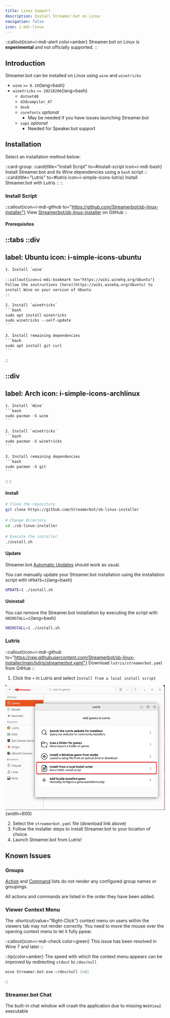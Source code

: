 ```yaml
---
title: Linux Support
description: Install Streamer.bot on Linux
navigation: false
icon: i-mdi-linux
---
```


::callout{icon=i-mdi-alert color=amber}
Streamer.bot on Linux is **experimental** and not officially supported.
::

## Introduction
Streamer.bot can be installed on Linux using `wine` and `winetricks`

- `wine` `>= 6.19`{lang=bash}
- `winetricks` `>= 20210206`{lang=bash}
  - `dotnet48`
  - `d3dcompiler_47`
  - `dxvk`
  - `corefonts` *optional*
    - May be needed if you have issues launching Streamer.bot
  - `sapi` *optional*
    - Needed for Speaker.bot support

## Installation
Select an installation method below:

::card-group
  ::card{title="Install Script" to=#install-script icon=i-mdi-bash}
  Install Streamer.bot and its Wine dependencies using a `bash` script
  ::
  ::card{title="Lutris" to=#lutris icon=i-simple-icons-lutris}
  Install Streamer.bot with Lutris
  ::
::

### Install Script

::callout{icon=i-mdi-github to="https://github.com/Streamerbot/sb-linux-installer"}
View [Streamerbot/sb-linux-installer](https://github.com/Streamerbot/sb-linux-installer) on GitHub
::

#### Prerequisites

::tabs
  ::div
  ---
  label: Ubuntu
  icon: i-simple-icons-ubuntu
  ---
    1. Install `wine`

    ::callout{icon=i-mdi-bookmark to="https://wiki.winehq.org/Ubuntu"}
    Follow the instructions [here](https://wiki.winehq.org/Ubuntu) to install Wine on your version of Ubuntu
    ::

    2. Install `winetricks`
    ```bash
    sudo apt install winetricks
    sudo winetricks --self-update
    ```

    3. Install remaining dependencies
    ```bash
    sudo apt install git curl
    ```
  ::

  ::div
  ---
  label: Arch
  icon: i-simple-icons-archlinux
  ---
    1. Install `Wine`
    ```bash
    sudo pacman -S wine
    ```

    2. Install `winetricks`
    ```bash
    sudo pacman -S winetricks
    ```

    3. Install remaining dependencies
    ```bash
    sudo pacman -S git
    ```
  ::
::

#### Install

```bash [sb-linux-installer]
# Clone the repository
git clone https://github.com/Streamerbot/sb-linux-installer

# Change directory
cd ./sb-linux-installer

# Execute the installer
./install.sh
```

#### Update
Streamer.bot [Automatic Updates](/get-started/installation#automatic-updates) should work as usual.

You can manually update your Streamer.bot installation using the installation script with `UPDATE=1`{lang=bash}

```bash [sb-linux-installer]
UPDATE=1 ./install.sh
```

#### Uninstall
You can remove the Streamer.bot installation by executing the script with `UNINSTALL=1`{lang=bash}

```bash [sb-linux-installer]
UNINSTALL=1 ./install.sh
```

### Lutris
::callout{icon=i-mdi-github to="https://raw.githubusercontent.com/Streamerbot/sb-linux-installer/main/lutris/streamerbot.yaml"}
Download `lutris/streamerbot.yaml` from GitHub
::

1. Click the `+` in Lutris and select `Install from a local install script`

![Lutris Add Game Dialog](../assets/lutris-add-game.png){width=600}

2. Select the `streamerbot.yaml` file (download link above)
3. Follow the installer steps to install Streamer.bot to your location of choice.
4. Launch Streamer.bot from Lutris!

## Known Issues

### Groups
[Action](/guide/actions) and [Command](/guide/commands) lists do not render any configured group names or groupings.

All actions and commands are listed in the order they have been added.

### Viewer Context Menu
The :shortcut{value="Right-Click"} context menu on users within the viewers tab may not render correctly. You need to move the mouse over the opening context menu to let it fully ppear.

::callout{icon=i-mdi-check color=green}
This issue has been resolved in Wine 7 and later
::

::tip{color=amber}
  The speed with which the context menu appears can be improved by redirecting `stdout` to `/dev/null`

  ```bash
  wine Streamer.bot.exe >/dev/null 2>&1
  ```
::

### Streamer.bot Chat
The built-in chat window will crash the application due to missing `WebView2` executable